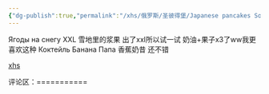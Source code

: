 ```yaml
---
{"dg-publish":true,"permalink":"/xhs/俄罗斯/圣彼得堡/Japanese pancakes Souffle_咖喱咧美食城/","tags":["rednote","圣彼得堡"],"updated":"2025-03-20T22:46:14.551+08:00"}
---
```


 

Ягоды на снегу XXL 雪地里的浆果 出了xxl所以试一试 奶油+果子x3了ww我更喜欢这种
Коктейль Банана Папа 香蕉奶昔 还不错

[xhs](https://www.xiaohongshu.com/explore/649b460b0000000027011cf2?xsec_token=ABQT5dwYKJkRPgc2dErxfaQyTsgTvPvOQ_XFgHmtcw5KY=&xsec_source=pc_user)

评论区：===========



